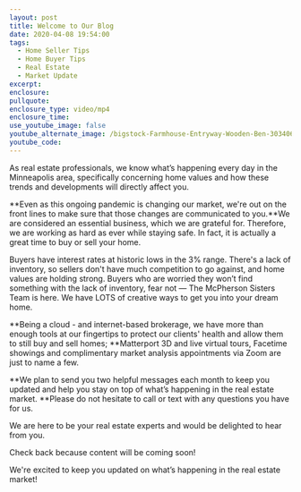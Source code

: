 ```yaml
---
layout: post
title: Welcome to Our Blog
date: 2020-04-08 19:54:00
tags:
  - Home Seller Tips
  - Home Buyer Tips
  - Real Estate
  - Market Update
excerpt:
enclosure:
pullquote:
enclosure_type: video/mp4
enclosure_time:
use_youtube_image: false
youtube_alternate_image: /bigstock-Farmhouse-Entryway-Wooden-Ben-303406363.jpg
youtube_code:
---
```


As real estate professionals, we know what’s happening every day in the Minneapolis area, specifically concerning home values and how these trends and developments will directly affect you.&nbsp;

**Even as this ongoing pandemic is changing our market, we're out on the front lines to make sure that those changes are communicated to you.**We are considered an essential business, which we are grateful for. Therefore, we are working as hard as ever while staying safe. In fact, it is actually a great time to buy or sell your home.

Buyers have interest rates at historic lows in the 3% range. There's a lack of inventory, so sellers don't have much competition to go against, and home values are holding strong. Buyers who are worried they won’t find something with the lack of inventory, fear not — The McPherson Sisters Team is here. We have LOTS of creative ways to get you into your dream home.&nbsp;

**Being a cloud - and internet-based brokerage, we have more than enough tools at our fingertips to protect our clients' health and allow them to still buy and sell homes;&nbsp;**Matterport 3D and live virtual tours, Facetime showings and complimentary market analysis appointments via Zoom are just to name a few. &nbsp;

**We plan to send you two helpful messages each month to keep you updated and help you stay on top of what’s happening in the real estate market.&nbsp;**Please do not hesitate to call or text with any questions you have for us.

We are here to be your real estate experts and would be delighted to hear from you.

Check back because content will be coming soon\!

We're excited to keep you updated on what’s happening in the real estate market\!